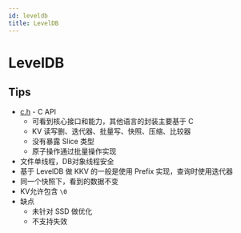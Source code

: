 ```yaml
---
id: leveldb
title: LevelDB
---
```


# LevelDB

## Tips
* [c.h](https://github.com/google/leveldb/blob/master/include/leveldb/c.h) - C API
  * 可看到核心接口和能力，其他语言的封装主要基于 C
  * KV 读写删、迭代器、批量写、快照、压缩、比较器
  * 没有暴露 Slice 类型
  * 原子操作通过批量操作实现
* 文件单线程，DB对象线程安全
* 基于 LevelDB 做 KKV 的一般是使用 Prefix 实现，查询时使用迭代器
* 同一个快照下，看到的数据不变
* KV允许包含 `\0`
* 缺点
  * 未针对 SSD 做优化
  * 不支持失效
